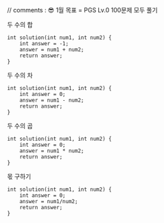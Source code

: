 // comments : 😎 1월 목표 = PGS Lv.0 100문제 모두 풀기

두 수의 합
```
int solution(int num1, int num2) {
    int answer = -1;
    answer = num1 + num2;
    return answer;
}
```

두 수의 차
```
int solution(int num1, int num2) {
    int answer = 0;
    answer = num1 - num2;
    return answer;
}
```

두 수의 곱
```
int solution(int num1, int num2) {
    int answer = 0;
    answer = num1 * num2;
    return answer;
}
```

몫 구하기
```
int solution(int num1, int num2) {
    int answer = 0;
    answer = num1/num2;
    return answer;
}
```
